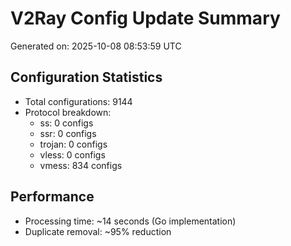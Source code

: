 # V2Ray Config Update Summary
Generated on: 2025-10-08 08:53:59 UTC

## Configuration Statistics
- Total configurations: 9144
- Protocol breakdown:
  - ss: 0 configs
  - ssr: 0 configs
  - trojan: 0 configs
  - vless: 0 configs
  - vmess: 834 configs

## Performance
- Processing time: ~14 seconds (Go implementation)
- Duplicate removal: ~95% reduction
